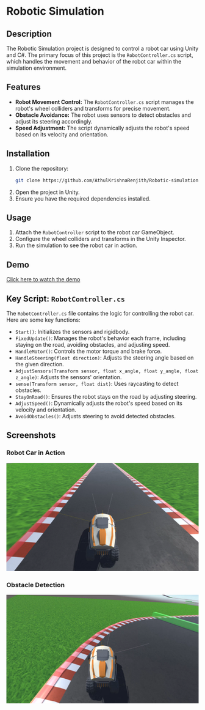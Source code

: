 # Robotic Simulation



## Description
The Robotic Simulation project is designed to control a robot car using Unity and C#. The primary focus of this project is the `RobotController.cs` script, which handles the movement and behavior of the robot car within the simulation environment.

## Features
- **Robot Movement Control:** The `RobotController.cs` script manages the robot's wheel colliders and transforms for precise movement.
- **Obstacle Avoidance:** The robot uses sensors to detect obstacles and adjust its steering accordingly.
- **Speed Adjustment:** The script dynamically adjusts the robot's speed based on its velocity and orientation.

## Installation
1. Clone the repository:
   ```sh
   git clone https://github.com/AthulKrishnaRenjith/Robotic-simulation.git
   ```
2. Open the project in Unity.
3. Ensure you have the required dependencies installed.

## Usage
1. Attach the `RobotController` script to the robot car GameObject.
2. Configure the wheel colliders and transforms in the Unity Inspector.
3. Run the simulation to see the robot car in action.

## Demo
[Click here to watch the demo](car%20robot.mp4)

## Key Script: `RobotController.cs`
The `RobotController.cs` file contains the logic for controlling the robot car. Here are some key functions:

- `Start()`: Initializes the sensors and rigidbody.
- `FixedUpdate()`: Manages the robot's behavior each frame, including staying on the road, avoiding obstacles, and adjusting speed.
- `HandleMotor()`: Controls the motor torque and brake force.
- `HandleSteering(float direction)`: Adjusts the steering angle based on the given direction.
- `AdjustSensors(Transform sensor, float x_angle, float y_angle, float z_angle)`: Adjusts the sensors' orientation.
- `sense(Transform sensor, float dist)`: Uses raycasting to detect obstacles.
- `StayOnRoad()`: Ensures the robot stays on the road by adjusting steering.
- `AdjustSpeed()`: Dynamically adjusts the robot's speed based on its velocity and orientation.
- `AvoidObstacles()`: Adjusts steering to avoid detected obstacles.

## Screenshots

### Robot Car in Action
![Robot Car Moving](robot_car_1.png)

### Obstacle Detection
![Obstacle Detection](obstacle_detection.png)